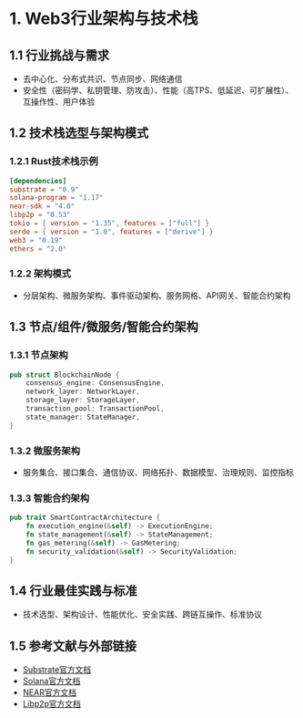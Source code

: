 # 1. Web3行业架构与技术栈

## 1.1 行业挑战与需求

- 去中心化、分布式共识、节点同步、网络通信
- 安全性（密码学、私钥管理、防攻击）、性能（高TPS、低延迟、可扩展性）、互操作性、用户体验

## 1.2 技术栈选型与架构模式

### 1.2.1 Rust技术栈示例

```toml
[dependencies]
substrate = "0.9"
solana-program = "1.17"
near-sdk = "4.0"
libp2p = "0.53"
tokio = { version = "1.35", features = ["full"] }
serde = { version = "1.0", features = ["derive"] }
web3 = "0.19"
ethers = "2.0"
```

### 1.2.2 架构模式

- 分层架构、微服务架构、事件驱动架构、服务网格、API网关、智能合约架构

## 1.3 节点/组件/微服务/智能合约架构

### 1.3.1 节点架构

```rust
pub struct BlockchainNode {
    consensus_engine: ConsensusEngine,
    network_layer: NetworkLayer,
    storage_layer: StorageLayer,
    transaction_pool: TransactionPool,
    state_manager: StateManager,
}
```

### 1.3.2 微服务架构

- 服务集合、接口集合、通信协议、网络拓扑、数据模型、治理规则、监控指标

### 1.3.3 智能合约架构

```rust
pub trait SmartContractArchitecture {
    fn execution_engine(&self) -> ExecutionEngine;
    fn state_management(&self) -> StateManagement;
    fn gas_metering(&self) -> GasMetering;
    fn security_validation(&self) -> SecurityValidation;
}
```

## 1.4 行业最佳实践与标准

- 技术选型、架构设计、性能优化、安全实践、跨链互操作、标准协议

## 1.5 参考文献与外部链接

- [Substrate官方文档](https://docs.substrate.io/)
- [Solana官方文档](https://docs.solana.com/)
- [NEAR官方文档](https://docs.near.org/)
- [Libp2p官方文档](https://libp2p.io/)
